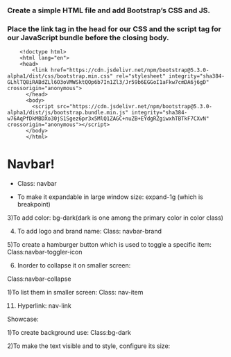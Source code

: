 
### Create a simple HTML file and add Bootstrap’s CSS and JS. 
### Place the link tag in the head for our CSS and the script tag for our JavaScript bundle before the closing body.
          
        <!doctype html>
        <html lang="en">
        <head>
            <link href="https://cdn.jsdelivr.net/npm/bootstrap@5.3.0-alpha1/dist/css/bootstrap.min.css" rel="stylesheet" integrity="sha384-    GLhlTQ8iRABdZLl6O3oVMWSktQOp6b7In1Zl3/Jr59b6EGGoI1aFkw7cmDA6j6gD" crossorigin="anonymous">
          </head>
          <body>
            <script src="https://cdn.jsdelivr.net/npm/bootstrap@5.3.0-alpha1/dist/js/bootstrap.bundle.min.js" integrity="sha384-w76AqPfDkMBDXo30jS1Sgez6pr3x5MlQ1ZAGC+nuZB+EYdgRZgiwxhTBTkF7CXvN" crossorigin="anonymous"></script>
          </body>
          </html>
         
 
# Navbar!

* Class: navbar

* To make it expandable in large window size: expand-1g (which is breakpoint)

3)To add color: bg-dark(dark is one among the primary color in color class)

4) To add logo and brand name: Class: navbar-brand

5)To create a hamburger button which is used to toggle a specific item: Class:navbar-toggler-icon

6) Inorder to collapse it on smaller screen:

Class:navbar-collapse

1)To list them in smaller screen: Class: nav-item

11) Hyperlink: nav-link

Showcase:

1)To create background use: Class:bg-dark

2)To make the text visible and to style, configure its size:
              
       
       
       
       
   
          
          
          
         
